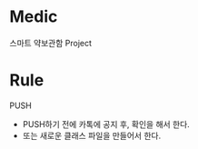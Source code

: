 # Medic
스마트 약보관함 Project

# Rule
PUSH
  - PUSH하기 전에 카톡에 공지 후, 확인을 해서 한다.
  - 또는 새로운 클래스 파일을 만들어서 한다.
